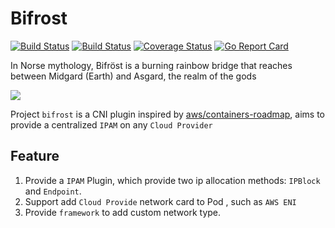 # Bifrost

[![Build Status](https://semaphoreci.com/api/v1/firemiles/bifrost-3/branches/master/shields_badge.svg)](https://semaphoreci.com/firemiles/bifrost-3)
[![Build Status](https://travis-ci.com/firemiles/bifrost.svg?branch=master)](https://travis-ci.com/firemiles/bifrost)
[![Coverage Status](https://coveralls.io/repos/github/firemiles/bifrost/badge.svg?branch=master)](https://coveralls.io/github/firemiles/bifrost?branch=master)
[![Go Report Card](https://goreportcard.com/badge/github.com/firemiles/bifrost)](https://goreportcard.com/report/github.com/firemiles/bifrost)

In Norse mythology, Bifröst is a burning rainbow bridge that reaches between Midgard (Earth) and Asgard, the realm of the gods

![](https://upload.wikimedia.org/wikipedia/commons/thumb/e/e3/Heimdall_an_der_Himmelsbr%C3%BCcke.jpg/440px-Heimdall_an_der_Himmelsbr%C3%BCcke.jpg)

Project `bifrost` is a CNI plugin inspired by [aws/containers-roadmap](https://github.com/aws/containers-roadmap/issues/398), aims to provide a centralized `IPAM` on any `Cloud Provider`

## Feature

1. Provide a `IPAM` Plugin, which provide two ip allocation methods: `IPBlock` and `Endpoint`.
2. Support add `Cloud Provide` network card to Pod , such as `AWS ENI` 
3. Provide `framework` to add custom network type. 